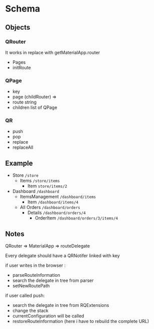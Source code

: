 # Schema

## Objects

### QRouter

It works in replace with getMaterialApp.router

- Pages
- initRoute

### QPage

- key
- page (childRouter) =>
- route string
- children list of QPage

### QR

- push
- pop
- replace
- replaceAll

## Example

- Store `/store`
  - Items `/store/items`
    - Item `store/items/2`
- Dashboard `/dashboard`
  - ItemsManagement `/dashboard/items`
    - Item `/dashboard/items/4`
  - All Orders `/dashboard/orders`
    - Details `/dashboard/orders/4`
      - OrderItem `/dashboard/orders/3/items/4`

## Notes

QRouter => MaterialApp => routeDelegate

Every delegate should have a QRNotifer linked with key

if user writes in the browser :

- parseRouteInformation
- search the delegate in tree from parser
- setNewRoutePath

if user called push:

- search the delegate in tree from RQExtensions
- change the stack
- currentConfiguration will be called
- restoreRouteInformation (here i have to rebuild the complete URL)
